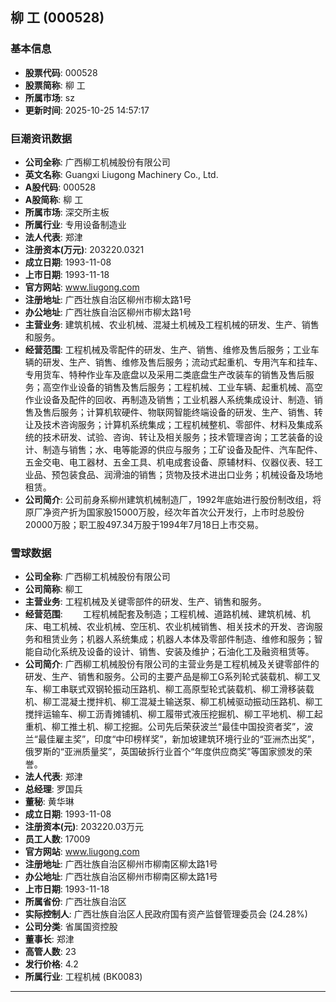 ## 柳    工 (000528)

### 基本信息

- **股票代码**: 000528
- **股票简称**: 柳    工
- **所属市场**: sz
- **更新时间**: 2025-10-25 14:57:17

### 巨潮资讯数据

- **公司全称**: 广西柳工机械股份有限公司
- **英文名称**: Guangxi Liugong Machinery Co., Ltd.
- **A股代码**: 000528
- **A股简称**: 柳    工
- **所属市场**: 深交所主板
- **所属行业**: 专用设备制造业
- **法人代表**: 郑津
- **注册资本(万元)**: 203220.0321
- **成立日期**: 1993-11-08
- **上市日期**: 1993-11-18
- **官方网站**: www.liugong.com
- **注册地址**: 广西壮族自治区柳州市柳太路1号
- **办公地址**: 广西壮族自治区柳州市柳太路1号
- **主营业务**: 建筑机械、农业机械、混凝土机械及工程机械的研发、生产、销售和服务。
- **经营范围**: 工程机械及零配件的研发、生产、销售、维修及售后服务；工业车辆的研发、生产、销售、维修及售后服务；流动式起重机、专用汽车和挂车、专用货车、特种作业车及底盘以及采用二类底盘生产改装车的销售及售后服务；高空作业设备的销售及售后服务；工程机械、工业车辆、起重机械、高空作业设备及配件的回收、再制造及销售；工业机器人系统集成设计、制造、销售及售后服务；计算机软硬件、物联网智能终端设备的研发、生产、销售、转让及技术咨询服务；计算机系统集成；工程机械整机、零部件、材料及集成系统的技术研发、试验、咨询、转让及相关服务；技术管理咨询；工艺装备的设计、制造与销售；水、电等能源的供应与服务；工矿设备及配件、汽车配件、五金交电、电工器材、五金工具、机电成套设备、原辅材料、仪器仪表、轻工业品、预包装食品、润滑油的销售；货物及技术进出口业务；机械设备及场地租赁。
- **公司简介**: 公司前身系柳州建筑机械制造厂，1992年底始进行股份制改组，将原厂净资产折为国家股15000万股，经次年首次公开发行，上市时总股份20000万股；职工股497.34万股于1994年7月18日上市交易。

### 雪球数据

- **公司全称**: 广西柳工机械股份有限公司
- **公司简称**: 柳工
- **主营业务**: 工程机械及关键零部件的研发、生产、销售和服务。
- **经营范围**: 　　工程机械配套及制造；工程机械、道路机械、建筑机械、机床、电工机械、农业机械、空压机、农业机械销售、相关技术的开发、咨询服务和租赁业务；机器人系统集成；机器人本体及零部件制造、维修和服务；智能自动化系统及设备的设计、销售、安装及维护；石油化工及融资租赁等。
- **公司简介**: 广西柳工机械股份有限公司的主营业务是工程机械及关键零部件的研发、生产、销售和服务。公司的主要产品是柳工G系列轮式装载机、柳工叉车、柳工串联式双钢轮振动压路机、柳工高原型轮式装载机、柳工滑移装载机、柳工混凝土搅拌机、柳工混凝土输送泵、柳工机械驱动振动压路机、柳工搅拌运输车、柳工沥青摊铺机、柳工履带式液压挖掘机、柳工平地机、柳工起重机、柳工推土机、柳工挖掘。公司先后荣获波兰“最佳中国投资者奖”，波兰“最佳雇主奖”，印度“中印榜样奖”，新加坡建筑环境行业的“亚洲杰出奖”，俄罗斯的“亚洲质量奖”，英国破拆行业首个“年度供应商奖”等国家颁发的荣誉。
- **法人代表**: 郑津
- **总经理**: 罗国兵
- **董秘**: 黄华琳
- **成立日期**: 1993-11-08
- **注册资本(元)**: 203220.03万元
- **员工人数**: 17009
- **官方网站**: www.liugong.com
- **注册地址**: 广西壮族自治区柳州市柳南区柳太路1号
- **办公地址**: 广西壮族自治区柳州市柳南区柳太路1号
- **上市日期**: 1993-11-18
- **所属省份**: 广西壮族自治区
- **实际控制人**: 广西壮族自治区人民政府国有资产监督管理委员会 (24.28%)
- **公司分类**: 省属国资控股
- **董事长**: 郑津
- **高管人数**: 23
- **发行价格**: 4.2
- **所属行业**: 工程机械 (BK0083)

---